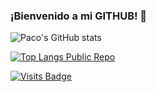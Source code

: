 ### ¡Bienvenido a mi GITHUB! 👋

![Paco's GitHub stats](https://github-readme-stats.vercel.app/api?username=pcoloc&count_private=true&show_icons=true&theme=dark)

[![Top Langs Public Repo](https://github-readme-stats.vercel.app/api/top-langs/?username=pcoloc&theme=dark)](https://github.com/anuraghazra/github-readme-stats)

[![Visits Badge](https://badges.pufler.dev/visits/pcoloc/pcoloc)](https://badges.pufler.dev)
<!--
**pcoloc/pcoloc** is a ✨ _special_ ✨ repository because its `README.md` (this file) appears on your GitHub profile.

Here are some ideas to get you started:

- 🔭 I’m currently working on ...
- 🌱 I’m currently learning ...
- 👯 I’m looking to collaborate on ...
- 🤔 I’m looking for help with ...
- 💬 Ask me about ...
- 📫 How to reach me: ...
- 😄 Pronouns: ...
- ⚡ Fun fact: ...
-->


